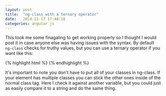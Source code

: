 ```yaml
---
layout: post
title:  "ng-class with a ternary operator"
date:   2014-11-17 17:48:18
categories: angular js
---
```

This took me some finagaling to get working properly so I thought I would post it in case anyone else was having issues with the syntax.  By default `ng-class` checks for truthy values, but you can use a ternary operator if you want like this:

{% highlight html %}
<i class="fa" ng-class="issue.data.user.login === comment.user.login ? 'fa-user' : 'fa-comment' "></i>
{% endhighlight %}

It's important to note you don't have to put all of your classes in ng-class.  If your element has multiple classes you can stick the other ones inside of the normal class tag.  Here I check it against another variable, but you could just as easily compare it to a string and do the same thing.
